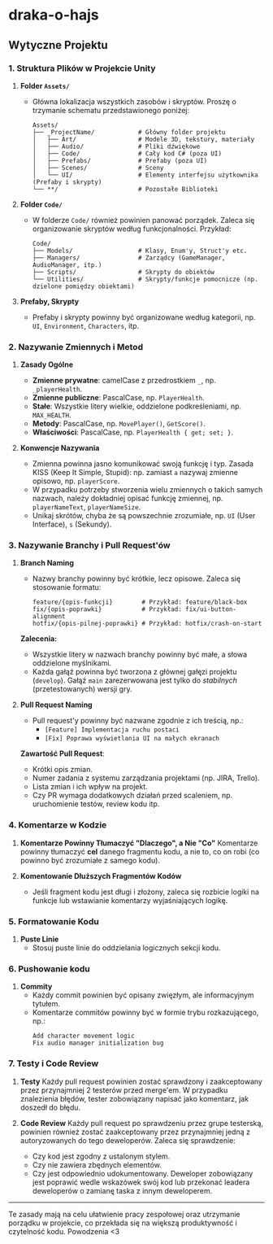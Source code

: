 # draka-o-hajs
## Wytyczne Projektu

### 1. **Struktura Plików w Projekcie Unity**

1. **Folder `Assets/`**
   - Główna lokalizacja wszystkich zasobów i skryptów. Proszę o trzymanie schematu przedstawionego poniżej:
     ```
     Assets/
     ├── _ProjectName/            # Główny folder projektu
     │   ├── Art/                 # Modele 3D, tekstury, materiały
     │   ├── Audio/               # Pliki dźwiękowe
     │   ├── Code/                # Cały kod C# (poza UI)
     │   ├── Prefabs/             # Prefaby (poza UI)
     │   ├── Scenes/              # Sceny
     │   └── UI/                  # Elementy interfejsu użytkownika (Prefaby i skrypty)
     └── **/                      # Pozostałe Biblioteki
     ```

2. **Folder `Code/`**
   - W folderze `Code/` również powinien panować porządek. Zaleca się organizowanie skryptów według funkcjonalności. Przykład:
     ```
     Code/
     ├── Models/                  # Klasy, Enum'y, Struct'y etc.
     ├── Managers/                # Zarządcy (GameManager, AudioManager, itp.)
     ├── Scripts/                 # Skrypty do obiektów
     └── Utilities/               # Skrypty/funkcje pomocnicze (np. dzielone pomiędzy obiektami)
     ```

3. **Prefaby, Skrypty**
   - Prefaby i skrypty powinny być organizowane według kategorii, np. `UI`, `Environment`, `Characters`, itp.

### 2. **Nazywanie Zmiennych i Metod**

1. **Zasady Ogólne**
   - **Zmienne prywatne**: camelCase z przedrostkiem `_`, np. `_playerHealth`.
   - **Zmienne publiczne**: PascalCase, np. `PlayerHealth`.
   - **Stałe**: Wszystkie litery wielkie, oddzielone podkreśleniami, np. `MAX_HEALTH`.
   - **Metody**: PascalCase, np. `MovePlayer()`, `GetScore()`.
   - **Właściwości**: PascalCase, np. `PlayerHealth { get; set; }`.

2. **Konwencje Nazywania**
   - Zmienna powinna jasno komunikować swoją funkcję i typ. Zasada KISS (Keep It Simple, Stupid): np. zamiast `a` nazywaj zmienne opisowo, np. `playerScore`.
   - W przypadku potrzeby stworzenia wielu zmiennych o takich samych nazwach, należy dokładniej opisać funkcję zmiennej, np. `playerNameText`, `playerNameSize`.
   - Unikaj skrótów, chyba że są powszechnie zrozumiałe, np. `UI` (User Interface), `s` (Sekundy).

### 3. **Nazywanie Branchy i Pull Request'ów**

1. **Branch Naming**
   - Nazwy branchy powinny być krótkie, lecz opisowe. Zaleca się stosowanie formatu:
     ```
     feature/{opis-funkcji}        # Przykład: feature/black-box
     fix/{opis-poprawki}           # Przykład: fix/ui-button-alignment
     hotfix/{opis-pilnej-poprawki} # Przykład: hotfix/crash-on-start
     ```

   **Zalecenia:**
   - Wszystkie litery w nazwach branchy powinny być małe, a słowa oddzielone myślnikami.
   - Każda gałąź powinna być tworzona z głównej gałęzi projektu (`develop`). Gałąź `main` zarezerwowana jest tylko do *stabilnych* (przetestowanych) wersji gry.

2. **Pull Request Naming**
   - Pull request'y powinny być nazwane zgodnie z ich treścią, np.:
     - `[Feature] Implementacja ruchu postaci`
     - `[Fix] Poprawa wyświetlania UI na małych ekranach`

   **Zawartość Pull Request**:
   - Krótki opis zmian.
   - Numer zadania z systemu zarządzania projektami (np. JIRA, Trello).
   - Lista zmian i ich wpływ na projekt.
   - Czy PR wymaga dodatkowych działań przed scaleniem, np. uruchomienie testów, review kodu itp.

### 4. **Komentarze w Kodzie**

1. **Komentarze Powinny Tłumaczyć "Dlaczego", a Nie "Co"**
   Komentarze powinny tłumaczyć **cel** danego fragmentu kodu, a nie to, co on robi (co powinno być zrozumiałe z samego kodu).

2. **Komentowanie Dłuższych Fragmentów Kodów**
   - Jeśli fragment kodu jest długi i złożony, zaleca się rozbicie logiki na funkcje lub wstawianie komentarzy wyjaśniających logikę.

### 5. **Formatowanie Kodu**

1. **Puste Linie**
   - Stosuj puste linie do oddzielania logicznych sekcji kodu.

### 6. **Pushowanie kodu**

1. **Commity**
   - Każdy commit powinien być opisany zwięzłym, ale informacyjnym tytułem.
   - Komentarze commitów powinny być w formie trybu rozkazującego, np.:
     ```
     Add character movement logic
     Fix audio manager initialization bug
     ```

### 7. **Testy i Code Review**

1. **Testy**
   Każdy pull request powinien zostać sprawdzony i zaakceptowany przez przynajmniej 2 testerów przed merge'em. W przypadku znalezienia błędów, tester zobowiązany napisać jako komentarz, jak doszedł do błędu.

2. **Code Review**
   Każdy pull request po sprawdzeniu przez grupe testerską, powinien również zostać zaakceptowany przez przynajmniej jedną z autoryzowanych do tego deweloperów. Zaleca się sprawdzenie:
   - Czy kod jest zgodny z ustalonym stylem.
   - Czy nie zawiera zbędnych elementów.
   - Czy jest odpowiednio udokumentowany.
   Deweloper zobowiązany jest poprawić wedle wskazówek swój kod lub przekonać leadera deweloperów o zamianę taska z innym deweloperem.

---

Te zasady mają na celu ułatwienie pracy zespołowej oraz utrzymanie porządku w projekcie, co przekłada się na większą produktywność i czytelność kodu. Powodzenia <3
